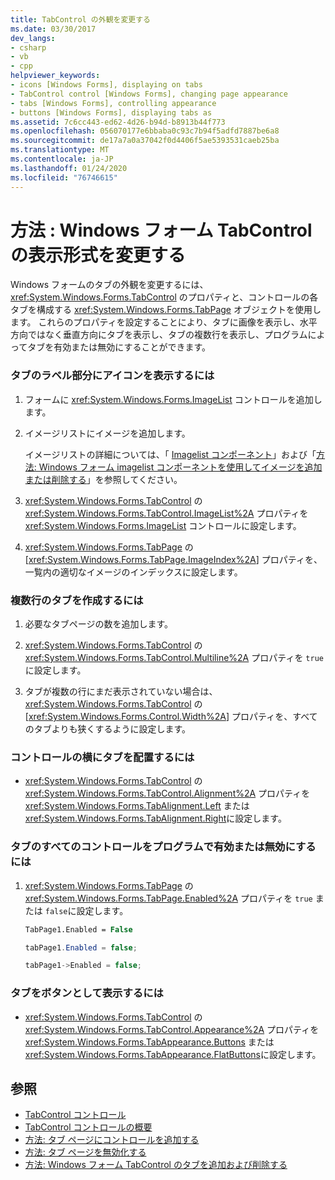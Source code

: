 ```yaml
---
title: TabControl の外観を変更する
ms.date: 03/30/2017
dev_langs:
- csharp
- vb
- cpp
helpviewer_keywords:
- icons [Windows Forms], displaying on tabs
- TabControl control [Windows Forms], changing page appearance
- tabs [Windows Forms], controlling appearance
- buttons [Windows Forms], displaying tabs as
ms.assetid: 7c6cc443-ed62-4d26-b94d-b8913b44f773
ms.openlocfilehash: 056070177e6bbaba0c93c7b94f5adfd7887be6a8
ms.sourcegitcommit: de17a7a0a37042f0d4406f5ae5393531caeb25ba
ms.translationtype: MT
ms.contentlocale: ja-JP
ms.lasthandoff: 01/24/2020
ms.locfileid: "76746615"
---
```

# <a name="how-to-change-the-appearance-of-the-windows-forms-tabcontrol"></a>方法 : Windows フォーム TabControl の表示形式を変更する
Windows フォームのタブの外観を変更するには、<xref:System.Windows.Forms.TabControl> のプロパティと、コントロールの各タブを構成する <xref:System.Windows.Forms.TabPage> オブジェクトを使用します。 これらのプロパティを設定することにより、タブに画像を表示し、水平方向ではなく垂直方向にタブを表示し、タブの複数行を表示し、プログラムによってタブを有効または無効にすることができます。  
  
### <a name="to-display-an-icon-on-the-label-part-of-a-tab"></a>タブのラベル部分にアイコンを表示するには  
  
1. フォームに <xref:System.Windows.Forms.ImageList> コントロールを追加します。  
  
2. イメージリストにイメージを追加します。  
  
     イメージリストの詳細については、「 [Imagelist コンポーネント](imagelist-component-windows-forms.md)」および「[方法: Windows フォーム imagelist コンポーネントを使用してイメージを追加または削除する](how-to-add-or-remove-images-with-the-windows-forms-imagelist-component.md)」を参照してください。  
  
3. <xref:System.Windows.Forms.TabControl> の <xref:System.Windows.Forms.TabControl.ImageList%2A> プロパティを <xref:System.Windows.Forms.ImageList> コントロールに設定します。  
  
4. <xref:System.Windows.Forms.TabPage> の [<xref:System.Windows.Forms.TabPage.ImageIndex%2A>] プロパティを、一覧内の適切なイメージのインデックスに設定します。  
  
### <a name="to-create-multiple-rows-of-tabs"></a>複数行のタブを作成するには  
  
1. 必要なタブページの数を追加します。  
  
2. <xref:System.Windows.Forms.TabControl> の <xref:System.Windows.Forms.TabControl.Multiline%2A> プロパティを `true`に設定します。  
  
3. タブが複数の行にまだ表示されていない場合は、<xref:System.Windows.Forms.TabControl> の [<xref:System.Windows.Forms.Control.Width%2A>] プロパティを、すべてのタブよりも狭くするように設定します。  
  
### <a name="to-arrange-tabs-on-the-side-of-the-control"></a>コントロールの横にタブを配置するには  
  
- <xref:System.Windows.Forms.TabControl> の <xref:System.Windows.Forms.TabControl.Alignment%2A> プロパティを <xref:System.Windows.Forms.TabAlignment.Left> または <xref:System.Windows.Forms.TabAlignment.Right>に設定します。  
  
### <a name="to-programmatically-enable-or-disable-all-controls-on-a-tab"></a>タブのすべてのコントロールをプログラムで有効または無効にするには  
  
1. <xref:System.Windows.Forms.TabPage> の <xref:System.Windows.Forms.TabPage.Enabled%2A> プロパティを `true` または `false`に設定します。  
  
    ```vb  
    TabPage1.Enabled = False  
    ```  
  
    ```csharp  
    tabPage1.Enabled = false;  
    ```  
  
    ```cpp  
    tabPage1->Enabled = false;  
    ```  
  
### <a name="to-display-tabs-as-buttons"></a>タブをボタンとして表示するには  
  
- <xref:System.Windows.Forms.TabControl> の <xref:System.Windows.Forms.TabControl.Appearance%2A> プロパティを <xref:System.Windows.Forms.TabAppearance.Buttons> または <xref:System.Windows.Forms.TabAppearance.FlatButtons>に設定します。  
  
## <a name="see-also"></a>参照

- [TabControl コントロール](tabcontrol-control-windows-forms.md)
- [TabControl コントロールの概要](tabcontrol-control-overview-windows-forms.md)
- [方法: タブ ページにコントロールを追加する](how-to-add-a-control-to-a-tab-page.md)
- [方法: タブ ページを無効化する](how-to-disable-tab-pages.md)
- [方法: Windows フォーム TabControl のタブを追加および削除する](how-to-add-and-remove-tabs-with-the-windows-forms-tabcontrol.md)
